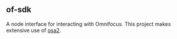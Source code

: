 ## of-sdk

A node interface for interacting with Omnifocus. This project makes extensive use of [osa2][osa2-repo].

[osa2-repo]: https://github.com/wtfaremyinitials/osa2
